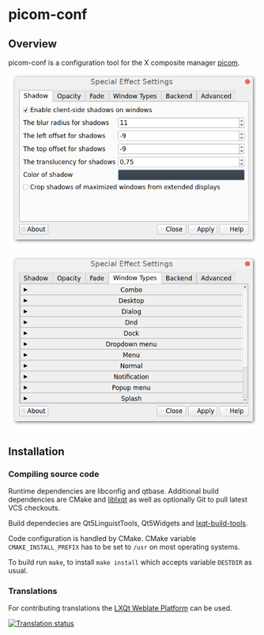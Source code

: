 # picom-conf

## Overview

picom-conf is a configuration tool for the X composite manager [picom][1].

![Main Screen](picom-conf-2.png)

![Main Screen](picom-conf-1.png)



## Installation

### Compiling source code

Runtime dependencies are libconfig and qtbase.
Additional build dependencies are CMake and [liblxqt][2] as well as optionally
Git to pull latest VCS checkouts.

Build dependecies are Qt5LinguistTools, Qt5Widgets and [lxqt-build-tools](https://github.com/lxqt/lxqt-build-tools).

Code configuration is handled by CMake. CMake variable `CMAKE_INSTALL_PREFIX`
has to be set to `/usr` on most operating systems.

To build run `make`, to install `make install` which accepts variable `DESTDIR` as usual.

### Translations

For contributing translations  the [LXQt Weblate Platform](https://translate.lxqt-project.org/projects/redtide/picom-conf/) can be used.

<a href="https://translate.lxqt-project.org/engage/redtide/?utm_source=widget">
<img src="https://translate.lxqt-project.org/widgets/redtide/-/picom-conf/multi-auto.svg" alt="Translation status" />
</a>


[1]: https://github.com/yshui/picom/
[2]: https://github.com/lxqt/liblxqt/
